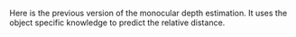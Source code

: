 Here is the previous version of the monocular depth estimation.
It uses the object specific knowledge to predict the relative distance.
